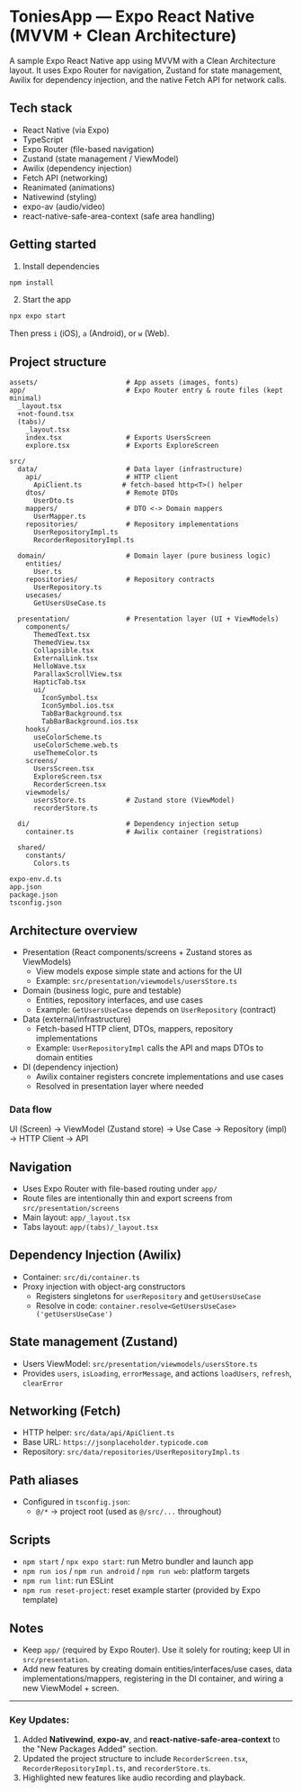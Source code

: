 # ToniesApp — Expo React Native (MVVM + Clean Architecture)

A sample Expo React Native app using MVVM with a Clean Architecture layout. It uses Expo Router for navigation, Zustand for state management, Awilix for dependency injection, and the native Fetch API for network calls.

## Tech stack
- React Native (via Expo)
- TypeScript
- Expo Router (file-based navigation)
- Zustand (state management / ViewModel)
- Awilix (dependency injection)
- Fetch API (networking)
- Reanimated (animations)
- Nativewind (styling)
- expo-av (audio/video)
- react-native-safe-area-context (safe area handling)

## Getting started
1. Install dependencies

```bash
npm install
```

2. Start the app

```bash
npx expo start
```

Then press `i` (iOS), `a` (Android), or `w` (Web).

## Project structure

```
assets/                      # App assets (images, fonts)
app/                         # Expo Router entry & route files (kept minimal)
  _layout.tsx
  +not-found.tsx
  (tabs)/
    _layout.tsx
    index.tsx                # Exports UsersScreen
    explore.tsx              # Exports ExploreScreen

src/
  data/                      # Data layer (infrastructure)
    api/                     # HTTP client
      ApiClient.ts          # fetch-based http<T>() helper
    dtos/                    # Remote DTOs
      UserDto.ts
    mappers/                 # DTO <-> Domain mappers
      UserMapper.ts
    repositories/            # Repository implementations
      UserRepositoryImpl.ts
      RecorderRepositoryImpl.ts

  domain/                    # Domain layer (pure business logic)
    entities/
      User.ts
    repositories/            # Repository contracts
      UserRepository.ts
    usecases/
      GetUsersUseCase.ts

  presentation/              # Presentation layer (UI + ViewModels)
    components/
      ThemedText.tsx
      ThemedView.tsx
      Collapsible.tsx
      ExternalLink.tsx
      HelloWave.tsx
      ParallaxScrollView.tsx
      HapticTab.tsx
      ui/
        IconSymbol.tsx
        IconSymbol.ios.tsx
        TabBarBackground.tsx
        TabBarBackground.ios.tsx
    hooks/
      useColorScheme.ts
      useColorScheme.web.ts
      useThemeColor.ts
    screens/
      UsersScreen.tsx
      ExploreScreen.tsx
      RecorderScreen.tsx
    viewmodels/
      usersStore.ts          # Zustand store (ViewModel)
      recorderStore.ts

  di/                        # Dependency injection setup
    container.ts             # Awilix container (registrations)

  shared/
    constants/
      Colors.ts

expo-env.d.ts
app.json
package.json
tsconfig.json
```

## Architecture overview
- Presentation (React components/screens + Zustand stores as ViewModels)
  - View models expose simple state and actions for the UI
  - Example: `src/presentation/viewmodels/usersStore.ts`
- Domain (business logic, pure and testable)
  - Entities, repository interfaces, and use cases
  - Example: `GetUsersUseCase` depends on `UserRepository` (contract)
- Data (external/infrastructure)
  - Fetch-based HTTP client, DTOs, mappers, repository implementations
  - Example: `UserRepositoryImpl` calls the API and maps DTOs to domain entities
- DI (dependency injection)
  - Awilix container registers concrete implementations and use cases
  - Resolved in presentation layer where needed

### Data flow
UI (Screen) -> ViewModel (Zustand store) -> Use Case -> Repository (impl) -> HTTP Client -> API

## Navigation
- Uses Expo Router with file-based routing under `app/`
- Route files are intentionally thin and export screens from `src/presentation/screens`
- Main layout: `app/_layout.tsx`
- Tabs layout: `app/(tabs)/_layout.tsx`

## Dependency Injection (Awilix)
- Container: `src/di/container.ts`
- Proxy injection with object-arg constructors
  - Registers singletons for `userRepository` and `getUsersUseCase`
  - Resolve in code: `container.resolve<GetUsersUseCase>('getUsersUseCase')`

## State management (Zustand)
- Users ViewModel: `src/presentation/viewmodels/usersStore.ts`
- Provides `users`, `isLoading`, `errorMessage`, and actions `loadUsers`, `refresh`, `clearError`

## Networking (Fetch)
- HTTP helper: `src/data/api/ApiClient.ts`
- Base URL: `https://jsonplaceholder.typicode.com`
- Repository: `src/data/repositories/UserRepositoryImpl.ts`

## Path aliases
- Configured in `tsconfig.json`:
  - `@/*` -> project root (used as `@/src/...` throughout)

## Scripts
- `npm start` / `npx expo start`: run Metro bundler and launch app
- `npm run ios` / `npm run android` / `npm run web`: platform targets
- `npm run lint`: run ESLint
- `npm run reset-project`: reset example starter (provided by Expo template)

## Notes
- Keep `app/` (required by Expo Router). Use it solely for routing; keep UI in `src/presentation`.
- Add new features by creating domain entities/interfaces/use cases, data implementations/mappers, registering in the DI container, and wiring a new ViewModel + screen.

---

### Key Updates:
1. Added **Nativewind**, **expo-av**, and **react-native-safe-area-context** to the "New Packages Added" section.
2. Updated the project structure to include `RecorderScreen.tsx`, `RecorderRepositoryImpl.ts`, and `recorderStore.ts`.
3. Highlighted new features like audio recording and playback.

